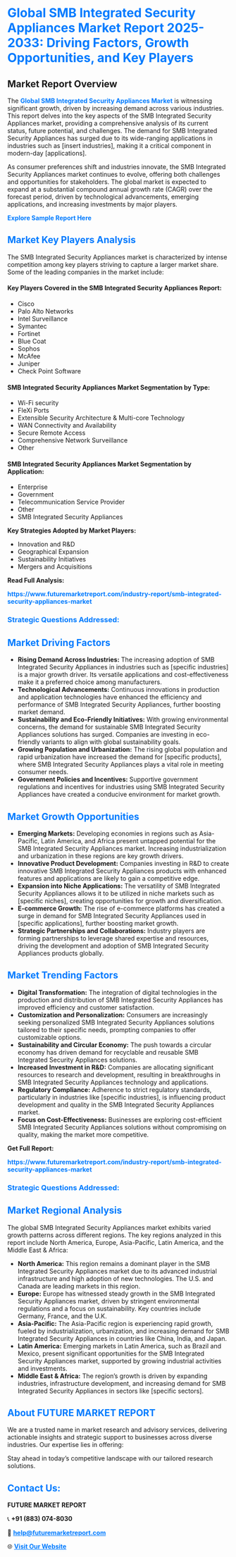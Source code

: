 <h1 style="color: #007BFF;">Global SMB Integrated Security Appliances Market Report 2025-2033: Driving Factors, Growth Opportunities, and Key Players</h1>

<section id="overview">
<h2>Market Report Overview</h2>
<p>The <a href="https://www.futuremarketreport.com/industry-report/smb-integrated-security-appliances-market" style="color: #007BFF; text-decoration: none;"><strong>Global SMB Integrated Security Appliances Market</strong></a> is witnessing significant growth, driven by increasing demand across various industries. This report delves into the key aspects of the SMB Integrated Security Appliances market, providing a comprehensive analysis of its current status, future potential, and challenges. The demand for SMB Integrated Security Appliances has surged due to its wide-ranging applications in industries such as [insert industries], making it a critical component in modern-day [applications].</p>
<p>As consumer preferences shift and industries innovate, the SMB Integrated Security Appliances market continues to evolve, offering both challenges and opportunities for stakeholders. The global market is expected to expand at a substantial compound annual growth rate (CAGR) over the forecast period, driven by technological advancements, emerging applications, and increasing investments by major players.</p>
</section>

<section id="overview">
<p><a href="https://www.futuremarketreport.com/request-sample/reportId=111961" style="color: #007BFF; text-decoration: none;"><strong>Explore Sample Report Here</strong></a></p>
</section>

<section id="key-players">
<h2 style="color: #007BFF;">Market Key Players Analysis</h2>
<p>The SMB Integrated Security Appliances market is characterized by intense competition among key players striving to capture a larger market share. Some of the leading companies in the market include:</p>
<h4>Key Players Covered in the SMB Integrated Security Appliances Report:</h4>
<ul><li>Cisco</li><li>Palo Alto Networks</li><li>Intel Surveillance</li><li>Symantec</li><li>Fortinet</li><li>Blue Coat</li><li>Sophos</li><li>McAfee</li><li>Juniper</li><li>Check Point Software</li></ul>
<h4>SMB Integrated Security Appliances Market Segmentation by Type:</h4>
<ul><li>Wi-Fi security</li><li>FleXi Ports</li><li>Extensible Security Architecture &amp; Multi-core Technology</li><li>WAN Connectivity and Availability</li><li>Secure Remote Access</li><li>Comprehensive Network Surveillance</li><li>Other</li></ul>

<h4>SMB Integrated Security Appliances Market Segmentation by Application:</h4>
<ul><li>Enterprise</li><li>Government</li><li>Telecommunication Service Provider</li><li>Other</li><li>SMB Integrated Security Appliances</li></ul>
<p><strong>Key Strategies Adopted by Market Players:</strong></p>
<ul>
<li>Innovation and R&D</li>
<li>Geographical Expansion</li>
<li>Sustainability Initiatives</li>
<li>Mergers and Acquisitions</li>
</ul>
</section>

<section>
<p><strong>Read Full Analysis: </strong></p><a href="https://www.futuremarketreport.com/industry-report/smb-integrated-security-appliances-market" style="color: #007BFF; text-decoration: none;"><strong>https://www.futuremarketreport.com/industry-report/smb-integrated-security-appliances-market</strong></a>
<h3 style="color: #007BFF;">Strategic Questions Addressed:</h3>
</section>

<section id="driving-factors">
<h2 style="color: #007BFF;">Market Driving Factors</h2>
<ul>
<li><strong>Rising Demand Across Industries:</strong> The increasing adoption of SMB Integrated Security Appliances in industries such as [specific industries] is a major growth driver. Its versatile applications and cost-effectiveness make it a preferred choice among manufacturers.</li>
<li><strong>Technological Advancements:</strong> Continuous innovations in production and application technologies have enhanced the efficiency and performance of SMB Integrated Security Appliances, further boosting market demand.</li>
<li><strong>Sustainability and Eco-Friendly Initiatives:</strong> With growing environmental concerns, the demand for sustainable SMB Integrated Security Appliances solutions has surged. Companies are investing in eco-friendly variants to align with global sustainability goals.</li>
<li><strong>Growing Population and Urbanization:</strong> The rising global population and rapid urbanization have increased the demand for [specific products], where SMB Integrated Security Appliances plays a vital role in meeting consumer needs.</li>
<li><strong>Government Policies and Incentives:</strong> Supportive government regulations and incentives for industries using SMB Integrated Security Appliances have created a conducive environment for market growth.</li>
</ul>
</section>

<section id="growth-opportunities">
<h2 style="color: #007BFF;">Market Growth Opportunities</h2>
<ul>
<li><strong>Emerging Markets:</strong> Developing economies in regions such as Asia-Pacific, Latin America, and Africa present untapped potential for the SMB Integrated Security Appliances market. Increasing industrialization and urbanization in these regions are key growth drivers.</li>
<li><strong>Innovative Product Development:</strong> Companies investing in R&D to create innovative SMB Integrated Security Appliances products with enhanced features and applications are likely to gain a competitive edge.</li>
<li><strong>Expansion into Niche Applications:</strong> The versatility of SMB Integrated Security Appliances allows it to be utilized in niche markets such as [specific niches], creating opportunities for growth and diversification.</li>
<li><strong>E-commerce Growth:</strong> The rise of e-commerce platforms has created a surge in demand for SMB Integrated Security Appliances used in [specific applications], further boosting market growth.</li>
<li><strong>Strategic Partnerships and Collaborations:</strong> Industry players are forming partnerships to leverage shared expertise and resources, driving the development and adoption of SMB Integrated Security Appliances products globally.</li>
</ul>
</section>

<section id="trending-factors">
<h2 style="color: #007BFF;">Market Trending Factors</h2>
<ul>
<li><strong>Digital Transformation:</strong> The integration of digital technologies in the production and distribution of SMB Integrated Security Appliances has improved efficiency and customer satisfaction.</li>
<li><strong>Customization and Personalization:</strong> Consumers are increasingly seeking personalized SMB Integrated Security Appliances solutions tailored to their specific needs, prompting companies to offer customizable options.</li>
<li><strong>Sustainability and Circular Economy:</strong> The push towards a circular economy has driven demand for recyclable and reusable SMB Integrated Security Appliances solutions.</li>
<li><strong>Increased Investment in R&D:</strong> Companies are allocating significant resources to research and development, resulting in breakthroughs in SMB Integrated Security Appliances technology and applications.</li>
<li><strong>Regulatory Compliance:</strong> Adherence to strict regulatory standards, particularly in industries like [specific industries], is influencing product development and quality in the SMB Integrated Security Appliances market.</li>
<li><strong>Focus on Cost-Effectiveness:</strong> Businesses are exploring cost-efficient SMB Integrated Security Appliances solutions without compromising on quality, making the market more competitive.</li>
</ul>
</section>

<section>
<p><strong>Get Full Report: </strong></p><a href="https://www.futuremarketreport.com/industry-report/smb-integrated-security-appliances-market" style="color: #007BFF; text-decoration: none;"><strong>https://www.futuremarketreport.com/industry-report/smb-integrated-security-appliances-market</strong></a>
<h3 style="color: #007BFF;">Strategic Questions Addressed:</h3>
</section>


<section id="regional-analysis">
<h2 style="color: #007BFF;">Market Regional Analysis</h2>
<p>The global SMB Integrated Security Appliances market exhibits varied growth patterns across different regions. The key regions analyzed in this report include North America, Europe, Asia-Pacific, Latin America, and the Middle East & Africa:</p>
<ul>
<li><strong>North America:</strong> This region remains a dominant player in the SMB Integrated Security Appliances market due to its advanced industrial infrastructure and high adoption of new technologies. The U.S. and Canada are leading markets in this region.</li>
<li><strong>Europe:</strong> Europe has witnessed steady growth in the SMB Integrated Security Appliances market, driven by stringent environmental regulations and a focus on sustainability. Key countries include Germany, France, and the U.K.</li>
<li><strong>Asia-Pacific:</strong> The Asia-Pacific region is experiencing rapid growth, fueled by industrialization, urbanization, and increasing demand for SMB Integrated Security Appliances in countries like China, India, and Japan.</li>
<li><strong>Latin America:</strong> Emerging markets in Latin America, such as Brazil and Mexico, present significant opportunities for the SMB Integrated Security Appliances market, supported by growing industrial activities and investments.</li>
<li><strong>Middle East & Africa:</strong> The region’s growth is driven by expanding industries, infrastructure development, and increasing demand for SMB Integrated Security Appliances in sectors like [specific sectors].</li>
</ul>
</section>

<footer>
<h2 style="color: #007BFF;">About FUTURE MARKET REPORT</h2>
<p>We are a trusted name in market research and advisory services, delivering actionable insights and strategic support to businesses across diverse industries. Our expertise lies in offering:</p>

<p>Stay ahead in today’s competitive landscape with our tailored research solutions.</p>

<h2 style="color: #007BFF;">Contact Us:</h2>
<p><strong>FUTURE MARKET REPORT</strong></p>
<p>📞 <strong>+91 (883) 074-8030</strong></p>
<p>📧 <strong><a href="mailto:help@futuremarketreport.com" style="color: #007BFF;">help@futuremarketreport.com</a></strong></p>
<p>🌐 <strong><a href="https://www.futuremarketreport.com/" style="color: #007BFF;">Visit Our Website</a></strong></p>
</footer>